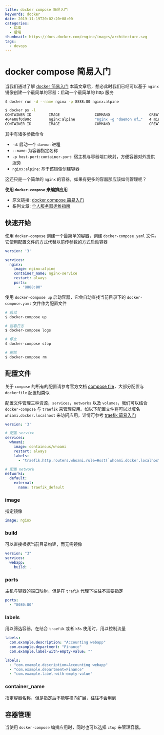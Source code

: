 ```yaml
---
title: docker compose 简易入门
keywords: docker
date: 2019-11-19T20:02:20+08:00
categories:
  - 运维
  - 后端
thumbnail: https://docs.docker.com/engine/images/architecture.svg
tags:
  - devops
---
```


# docker compose 简易入门

当我们通过了解 [docker 简易入门](https://github.com/shfshanyue/op-note/blob/master/docker.md) 本篇文章后，想必此时我们已经可以基于 `nginx` 镜像创建一个最简单的容器：启动一个最简单的 http 服务

``` bash
$ docker run -d --name nginx -p 8888:80 nginx:alpine

$ docker ps -l
CONTAINER ID        IMAGE                COMMAND                  CREATED             STATUS              PORTS                    NAMES
404e88f0d90c        nginx:alpine         "nginx -g 'daemon of…"   4 minutes ago       Up 4 minutes        0.0.0.0:8888->80/tcp     nginx
CONTAINER ID        IMAGE                COMMAND                  CREATED             STATUS              PORTS                    NAMES
```

其中有诸多参数命令

+ `-d`: 启动一个 `daemon` 进程
+ `--name`: 为容器指定名称
+ `-p host-port:container-port`: 宿主机与容器端口映射，方便容器对外提供服务
+ `nginx:alpine`: 基于该镜像创建容器

这还只是一个简单的 `nginx` 的容器，如果有更多的容器那应该如何管理呢？

**使用 `docker-compose` 来编排应用**

<!--more-->

+ 原文链接: [docker compose 简易入门](https://github.com/shfshanyue/op-note/blob/master/docker-compose.md)
+ 系列文章: [个人服务器运维指南](https://github.com/shfshanyue/op-note)

## 快速开始

使用 `docker-compose` 创建一个最简单的容器，创建 `docker-compose.yaml` 文件。它使用配置文件的方式代替以前传参数的方式启动容器

``` yaml
version: '3'

services:
  nginx:
    image: nginx:alpine
    container_name: nginx-service
    restart: always
    ports:
      - "8888:80"
```

使用 `docker-compose up` 启动容器，它会自动查找当前目录下的 `docker-compose.yaml` 文件作为配置文件

``` bash
# 启动
$ docker-compose up

# 查看日志
$ docker-compose logs

# 停止
$ docker-compose stop

# 删除
$ docker-compose rm
```

## 配置文件

关于 `compose` 的所有的配置请参考官方文档 [compose file](https://docs.docker.com/compose/compose-file/)，大部分配置与 `dockerfile` 配置相类似

配置文件管理三种资源，`services`，`networks` 以及 `volumes`，我们可以结合 `docker-compose` 与 `traefik` 来管理应用。如以下配置文件将可以以域名 `whiami.docker.localhost` 来访问应用，详情可参考 [traefik 简易入门](https://github.com/shfshanyue/op-note/blob/master/traefik.md)

``` yaml
version: '3'

# 配置 service
services:
  whoami:
    image: containous/whoami
    restart: always
    labels:
      - "traefik.http.routers.whoami.rule=Host(`whoami.docker.localhost`)"

# 配置 network
networks:
  default:
    external:
      name: traefik_default
```

### image

指定镜像

``` yaml
image: nginx
```

### build

可以直接根据当前目录构建，而无需镜像

``` yaml
version: "3"
services:
  webapp:
    build: .
```

### ports

主机与容器的端口映射，但是在 `trafik` 代理下往往不需要指定

``` yaml
ports:
  - "8080:80"
```

### labels

用以筛选容器，在结合 `traefik` 或者 `k8s` 使用时，用以控制流量

``` yaml
labels:
  com.example.description: "Accounting webapp"
  com.example.department: "Finance"
  com.example.label-with-empty-value: ""

labels:
  - "com.example.description=Accounting webapp"
  - "com.example.department=Finance"
  - "com.example.label-with-empty-value"
```

### container_name

指定容器名称，但是指定后不能够横向扩展，往往不会用到

## 容器管理

当使用 `docker-compose` 编排应用时，同时也可以选择 `ctop` 来管理容器。

